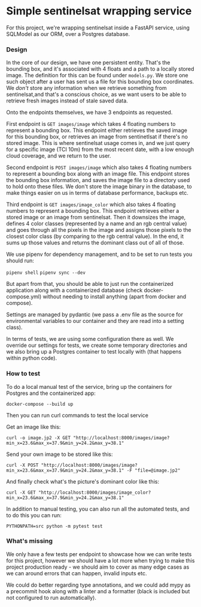 # Simple sentinelsat wrapping service

For this project, we're wrapping sentinelsat inside a FastAPI service, using SQLModel as our ORM, over a Postgres database.


### Design 

In the core of our design, we have one persistent entity. That's the bounding box, and it's associated with 4 floats
and a path to a locally stored image. The definition for this can be found under `models.py`. 
We store one such object after a user has sent us a file for this bounding box coordinates.
We *don't* store any information when we retrieve something from sentinelsat,and that's a conscious choice,
as we want users to be able to retrieve fresh images instead of stale saved data.


Onto the endpoints themselves, we have 3 endpoints as requested. 

First endpoint is `GET images/image` which takes 4 floating numbers to represent a bounding box.
This endpoint either retrieves the saved image for this bounding box, or retrieves an image from sentinetlsat if 
there's no stored image.
This is where sentinelsat usage comes in, and we just query for a specific image (TCI 10m) from the most recent date,
with a low enough cloud coverage, and we return to the user.

Second endpoint is `POST images/image` which also takes 4 floating numbers to represent a bounding box along with
an image file. This endpoint stores the bounding box information, and saves the image file to a directory used
to hold onto these files. We don't store the image binary in the database, to make things easier on us in terms
of database performance, backups etc.

Third endpoint is `GET images/image_color` which also takes 4 floating numbers to represent a bounding box. This
endpoint retrieves either a stored image or an image from sentinelsat. Then it downsizes the image, defines 4 
color classes (represented by a name and an rgb central value) and goes through all the pixels in the image
and assigns those pixels to the closest color class (by comparing to the rgb central value).
In the end, it sums up those values and returns the dominant class out of all of those.


We use pipenv for dependency management, and to be set to run tests you should run:

`pipenv shell`
`pipenv sync --dev`

But apart from that, you should be able to just run the containerized application along with a containerized 
database (check docker-compose.yml) without needing to install anything (apart from docker and compose).

Settings are managed by pydantic (we pass a .env file as the source for environmental variables to our container
and they are read into a setting class).

In terms of tests, we are using some configuration there as well. We override our settings for tests, we create
some temporary directories and we also bring up a Postgres container to test locally with (that happens within 
python code).


### How to test

To do a local manual test of the service, bring up the containers for Postgres and the containerized app:

`docker-compose --build up`

Then you can run curl commands to test the local service

Get an image like this:

`curl -o image.jp2 -X GET "http://localhost:8000/images/image?min_x=23.6&max_x=37.9&min_y=24.2&max_y=38.1"`

Send your own image to be stored like this:

`curl -X POST "http://localhost:8000/images/image?min_x=23.6&max_x=37.9&min_y=24.2&max_y=38.1" -F "file=@image.jp2"`

And finally check what's the picture's dominant color like this:

`curl -X GET "http://localhost:8000/images/image_color?min_x=23.6&max_x=37.9&min_y=24.2&max_y=38.1"`

In addition to manual testing, you can also run all the automated tests, and to do this you can run:

`PYTHONPATH=src python -m pytest test`

### What's missing

We only have a few tests per endpoint to showcase how we can write tests for this project, however we should have a 
lot more when trying to make this project production ready - we should aim to cover as many edge cases as we can around
errors that can happen, invalid inputs etc.

We could do better regarding type annotations, and we could add mypy as a precommit hook along with a linter and 
a formatter (black is included but not configured to run automatically).